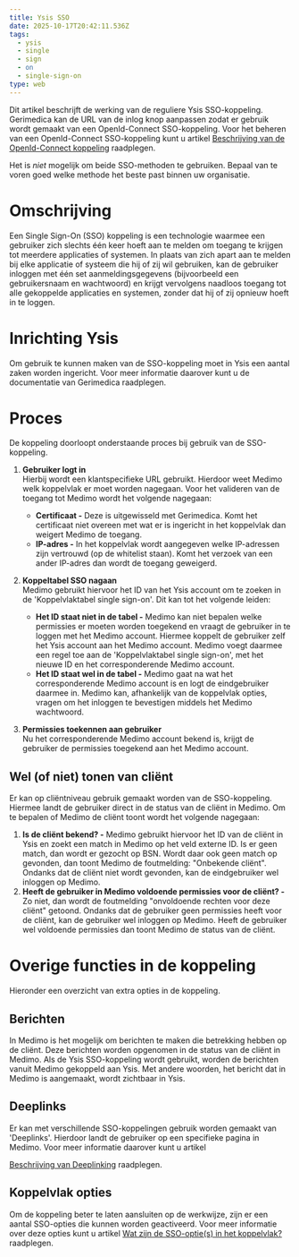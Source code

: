 ```yaml
---
title: Ysis SSO
date: 2025-10-17T20:42:11.536Z
tags:
  - ysis
  - single
  - sign
  - on
  - single-sign-on
type: web
---
```

Dit artikel beschrijft de werking van de reguliere Ysis SSO-koppeling. Gerimedica kan de URL van de inlog knop aanpassen zodat er gebruik wordt gemaakt van een OpenId-Connect SSO-koppeling. Voor het beheren van een OpenId-Connect SSO-koppeling kunt u artikel [Beschrijving van de OpenId-Connect koppeling](https://portaal.medimo.nl/portal/nl/kb/articles/beschrijving-van-de-openid-connect-koppeling) raadplegen.

Het is *niet* mogelijk om beide SSO-methoden te gebruiken. Bepaal van te voren goed welke methode het beste past binnen uw organisatie.

# Omschrijving

Een Single Sign-On (SSO) koppeling is een technologie waarmee een gebruiker zich slechts één keer hoeft aan te melden om toegang te krijgen tot meerdere applicaties of systemen. In plaats van zich apart aan te melden bij elke applicatie of systeem die hij of zij wil gebruiken, kan de gebruiker inloggen met één set aanmeldingsgegevens (bijvoorbeeld een gebruikersnaam en wachtwoord) en krijgt vervolgens naadloos toegang tot alle gekoppelde applicaties en systemen, zonder dat hij of zij opnieuw hoeft in te loggen.

# Inrichting Ysis

Om gebruik te kunnen maken van de SSO-koppeling moet in Ysis een aantal zaken worden ingericht. Voor meer informatie daarover kunt u de documentatie van Gerimedica raadplegen.

# Proces

De koppeling doorloopt onderstaande proces bij gebruik van de SSO-koppeling.

1. **Gebruiker logt in**\
   Hierbij wordt een klantspecifieke URL gebruikt. Hierdoor weet Medimo welk koppelvlak er moet worden nagegaan. Voor het valideren van de toegang tot Medimo wordt het volgende nagegaan:

   * **Certificaat -** Deze is uitgewisseld met Gerimedica. Komt het certificaat niet overeen met wat er is ingericht in het koppelvlak dan weigert Medimo de toegang.
   * **IP-adres -** In het koppelvlak wordt aangegeven welke IP-adressen zijn vertrouwd (op de whitelist staan). Komt het verzoek van een ander IP-adres dan wordt de toegang geweigerd.
2. **Koppeltabel SSO nagaan**\
   Medimo gebruikt hiervoor het ID van het Ysis account om te zoeken in de 'Koppelvlaktabel single sign-on'. Dit kan tot het volgende leiden:

   * **Het ID staat niet in de tabel -** Medimo kan niet bepalen welke permissies er moeten worden toegekend en vraagt de gebruiker in te loggen met het Medimo account. Hiermee koppelt de gebruiker zelf het Ysis account aan het Medimo account. Medimo voegt daarmee een regel toe aan de 'Koppelvlaktabel single sign-on', met het nieuwe ID en het corresponderende Medimo account.
   * **Het ID staat wel in de tabel -** Medimo gaat na wat het corresponderende Medimo account is en logt de eindgebruiker daarmee in. Medimo kan, afhankelijk van de koppelvlak opties, vragen om het inloggen te bevestigen middels het Medimo wachtwoord.
3. **Permissies toekennen aan gebruiker**\
   Nu het corresponderende Medimo account bekend is, krijgt de gebruiker de permissies toegekend aan het Medimo account.

## Wel (of niet) tonen van cliënt

Er kan op cliëntniveau gebruik gemaakt worden van de SSO-koppeling. Hiermee landt de gebruiker direct in de status van de cliënt in Medimo. Om te bepalen of Medimo de cliënt toont wordt het volgende nagegaan:

1. **Is de cliënt bekend? -** Medimo gebruikt hiervoor het ID van de cliënt in Ysis en zoekt een match in Medimo op het veld externe ID. Is er geen match, dan wordt er gezocht op BSN. Wordt daar ook geen match op gevonden, dan toont Medimo de foutmelding: "Onbekende cliënt". Ondanks dat de cliënt niet wordt gevonden, kan de eindgebruiker wel inloggen op Medimo.
2. **Heeft de gebruiker in Medimo voldoende permissies voor de cliënt? -** Zo niet, dan wordt de foutmelding "onvoldoende rechten voor deze cliënt" getoond. Ondanks dat de gebruiker geen permissies heeft voor de cliënt, kan de gebruiker wel inloggen op Medimo. Heeft de gebruiker wel voldoende permissies dan toont Medimo de status van de cliënt.

# Overige functies in de koppeling

Hieronder een overzicht van extra opties in de koppeling.

## Berichten

In Medimo is het mogelijk om berichten te maken die betrekking hebben op de cliënt. Deze berichten worden opgenomen in de status van de cliënt in Medimo. Als de Ysis SSO-koppeling wordt gebruikt, worden de berichten vanuit Medimo gekoppeld aan Ysis. Met andere woorden, het bericht dat in Medimo is aangemaakt, wordt zichtbaar in Ysis.

## Deeplinks

Er kan met verschillende SSO-koppelingen gebruik worden gemaakt van 'Deeplinks'. Hierdoor landt de gebruiker op een specifieke pagina in Medimo. Voor meer informatie daarover kunt u artikel

[Beschrijving van Deeplinking](https://portaal.medimo.nl/portal/nl/kb/articles/beschrijving-van-deeplinking) raadplegen.

## Koppelvlak opties

Om de koppeling beter te laten aansluiten op de werkwijze, zijn er een aantal SSO-opties die kunnen worden geactiveerd. Voor meer informatie over deze opties kunt u artikel [Wat zijn de SSO-optie(s) in het koppelvlak?](https://portaal.medimo.nl/portal/nl/kb/articles/waarvoor-dienen-de-sso-optie-s-in-het-koppelvlak) raadplegen.